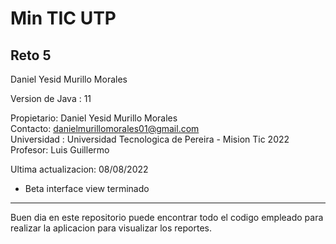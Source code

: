 # Min TIC UTP  
## Reto 5
Daniel Yesid Murillo Morales

Version de Java : 11  

Propietario: Daniel Yesid Murillo Morales  
Contacto: danielmurillomorales01@gmail.com  
Universidad : Universidad Tecnologica de Pereira - Mision Tic 2022  
Profesor: Luis Guillermo

Ultima actualizacion: 08/08/2022
- Beta interface view terminado
***
Buen dia en este repositorio puede encontrar todo el codigo empleado para realizar la aplicacion para visualizar los reportes.

